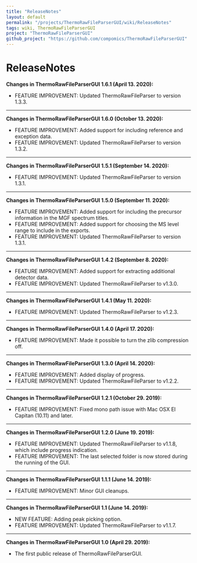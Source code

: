 ```yaml
---
title: "ReleaseNotes"
layout: default
permalink: "/projects/ThermoRawFileParserGUI/wiki/ReleaseNotes"
tags: wiki, ThermoRawFileParserGUI
project: "ThermoRawFileParserGUI"
github_project: "https://github.com/compomics/ThermoRawFileParserGUI"
---
```


# ReleaseNotes

**Changes in ThermoRawFileParserGUI 1.6.1 (April 13. 2020):**

 * FEATURE IMPROVEMENT: Updated ThermoRawFileParser to version 1.3.3.

---

**Changes in ThermoRawFileParserGUI 1.6.0 (October 13. 2020):**

 * FEATURE IMPROVEMENT: Added support for including reference and exception data.
 * FEATURE IMPROVEMENT: Updated ThermoRawFileParser to version 1.3.2.

---

**Changes in ThermoRawFileParserGUI 1.5.1 (September 14. 2020):**

 * FEATURE IMPROVEMENT: Updated ThermoRawFileParser to version 1.3.1.

---

**Changes in ThermoRawFileParserGUI 1.5.0 (September 11. 2020):**

 * FEATURE IMPROVEMENT: Added support for including the precursor information in the MGF spectrum titles.
 * FEATURE IMPROVEMENT: Added support for choosing the MS level range to include in the exports.
 * FEATURE IMPROVEMENT: Updated ThermoRawFileParser to version 1.3.1.

---

**Changes in ThermoRawFileParserGUI 1.4.2 (September 8. 2020):**

 * FEATURE IMPROVEMENT: Added support for extracting additional detector data.
 * FEATURE IMPROVEMENT: Updated ThermoRawFileParser to v1.3.0.

---

**Changes in ThermoRawFileParserGUI 1.4.1 (May 11. 2020):**

  * FEATURE IMPROVEMENT: Updated ThermoRawFileParser to v1.2.3.

---

**Changes in ThermoRawFileParserGUI 1.4.0 (April 17. 2020):**

  * FEATURE IMPROVEMENT: Made it possible to turn the zlib compression off.

---

**Changes in ThermoRawFileParserGUI 1.3.0 (April 14. 2020):**

  * FEATURE IMPROVEMENT: Added display of progress.
  * FEATURE IMPROVEMENT: Updated ThermoRawFileParser to v1.2.2.

---

**Changes in ThermoRawFileParserGUI 1.2.1 (October 29. 2019):**

  * FEATURE IMPROVEMENT: Fixed mono path issue with Mac OSX El Capitan (10.11) and later.

---

**Changes in ThermoRawFileParserGUI 1.2.0 (June 19. 2019):**

  * FEATURE IMPROVEMENT: Updated ThermoRawFileParser to v1.1.8, which include progress indication.
  * FEATURE IMPROVEMENT: The last selected folder is now stored during the running of the GUI.

---

**Changes in ThermoRawFileParserGUI 1.1.1 (June 14. 2019):**

  * FEATURE IMPROVEMENT: Minor GUI cleanups.

---

**Changes in ThermoRawFileParserGUI 1.1 (June 14. 2019):**

  * NEW FEATURE: Adding peak picking option.
  * FEATURE IMPROVEMENT: Updated ThermoRawFileParser to v1.1.7.

---

**Changes in ThermoRawFileParserGUI 1.0 (April 29. 2019):**

  * The first public release of ThermoRawFileParserGUI.
